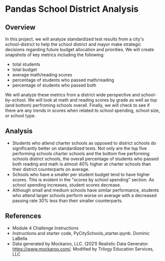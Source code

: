 # Pandas School District Analysis
## Overview
In this project, we will analyze standardized test results from a city's school-district to help the school district and mayor make strategic decisions regarding future budget allocation and priorities. We will create snapshots of key metrics including the following:

* total students
* total budget
* average math/reading scores
* percentage of students who passed math/reading
* percentage of students who passed both

We will analyze these metrics from a district wide perspective and school-by-school. We will look at math and reading scores by grade as well as top (and bottom) perfroming schools overall. Finally, we will check to see if there are any trends in scores when related to school spending, school size, or school type.

## Analysis
* Students who attend charter schools as opposed to district schools do significantly better on standardized tests. Not only are the top five performing schools charter schools and the bottom five performing schools district schools, the overall percentage of students who passed both reading and math is almost 40% higher at charter schools than their district counterparts on average.
* Schools who have a smaller per student budget tend to have higher scores. This is evident in the "scores by school spending" section. As school spending increases, student scores decrease.
* Although small and medium schools have similar performance, students who attend larger schools perform worse on average with a decreased passing rate 30% less than their smaller counterparts.

## References
* Module 4 Challenge Instructions
* Instructions and starter code, PyCitySchools_starter.ipynb. Dominic LaBella
* Data generated by Mockaroo, LLC. (2021) Realistic Data Generator. https://www.mockaroo.com/. Modified by Trilogy Education Services, LLC

